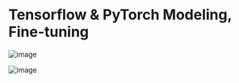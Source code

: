 # Tensorflow & PyTorch Modeling, Fine-tuning
![image](https://user-images.githubusercontent.com/78232682/182992667-acf15235-0bb6-4e49-8160-be7bb6969248.png)

![image](https://user-images.githubusercontent.com/114745325/212121904-ad5be805-625f-4bff-ab94-42182673717c.png)
